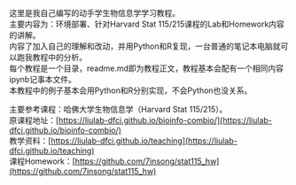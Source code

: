 这里是我自己编写的动手学生物信息学学习教程。<br>
主要内容为：环境部署、针对Harvard Stat 115/215课程的Lab和Homework内容的讲解。<br>
内容了加入自己的理解和改动，并用Python和R复现，一台普通的笔记本电脑就可以跑我教程中的分析。<br>
每个教程是一个目录，readme.md即为教程正文，教程基本会配有一个相同内容ipynb记事本文件。<br>本教程中的例子基本会用Python和R分别实现，不会Python也没关系。<br>

主要参考课程：哈佛大学生物信息学（Harvard Stat 115/215）。<br>
原课程地址：[https://liulab-dfci.github.io/bioinfo-combio/](https://liulab-dfci.github.io/bioinfo-combio/)<br>
教学资料：[https://liulab-dfci.github.io/teaching](https://liulab-dfci.github.io/teaching)<br>
课程Homework：[https://github.com/7insong/stat115_hw](https://github.com/7insong/stat115_hw)

